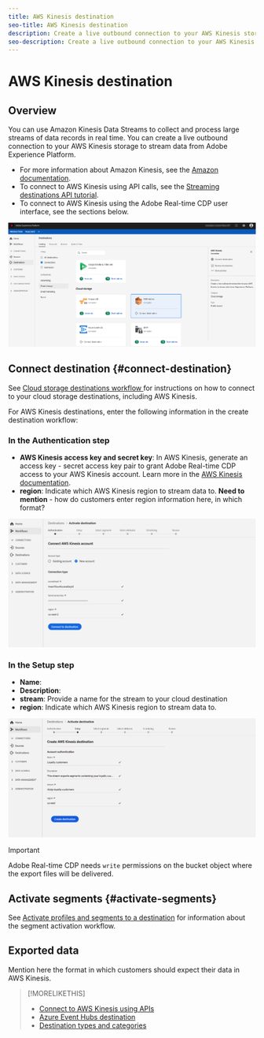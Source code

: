 ```yaml
---
title: AWS Kinesis destination
seo-title: AWS Kinesis destination
description: Create a live outbound connection to your AWS Kinesis storage to stream data from Adobe Experience Platform.
seo-description: Create a live outbound connection to your AWS Kinesis storage to stream data from Adobe Experience Platform.
---
```


# AWS Kinesis destination

## Overview

You can use Amazon Kinesis Data Streams to collect and process large streams of data records in real time. You can create a live outbound connection to your AWS Kinesis storage to stream data from Adobe Experience Platform.

* For more information about Amazon Kinesis, see the [Amazon documentation](https://docs.aws.amazon.com/streams/latest/dev/introduction.html).
* To connect to AWS Kinesis using API calls, see the [Streaming destinations API tutorial](/help/rtcdp/destinations/streaming-destinations-api-tutorial.md).
* To connect to AWS Kinesis using the Adobe Real-time CDP user interface, see the sections below.

![AWS Kinesis in the UI](/help/rtcdp/destinations/assets/aws-kinesis-destination.png)

## Connect destination {#connect-destination}

See [Cloud storage destinations workflow ](/help/rtcdp/destinations/cloud-storage-destinations-workflow.md)for instructions on how to connect to your cloud storage destinations, including AWS Kinesis. 

For AWS Kinesis destinations, enter the following information in the create destination workflow:

### In the Authentication step

* **AWS Kinesis access key and secret key**: In AWS Kinesis, generate an access key - secret access key pair to grant Adobe Real-time CDP access to your AWS Kinesis account. Learn more in the [AWS Kinesis documentation](https://docs.aws.amazon.com/IAM/latest/UserGuide/id_credentials_access-keys.html).
* **region**: Indicate which AWS Kinesis region to stream data to. **Need to mention** - how do customers enter region information here, in which format?

![Input fields in the authentication step](/help/rtcdp/destinations/assets/aws-kinesis-authentication-step.png)

### In the Setup step

* **Name**: 
* **Description**: 
* **stream**: Provide a name for the stream to your cloud destination
* **region**: Indicate which AWS Kinesis region to stream data to. 

![Input fields in the setup step](/help/rtcdp/destinations/assets/aws-kinesis-setup-step.png)

>[!IMPORTANT]
>
>Adobe Real-time CDP needs `write` permissions on the bucket object where the export files will be delivered.

## Activate segments {#activate-segments}

See [Activate profiles and segments to a destination](/help/rtcdp/destinations/activate-destinations.md) for information about the segment activation workflow.

## Exported data

Mention here the format in which customers should expect their data in AWS Kinesis. 



>[!MORELIKETHIS]
>
>* [Connect to AWS Kinesis using APIs](/help/rtcdp/destinations/streaming-destinations-api-tutorial.md)
>* [Azure Event Hubs destination](/help/rtcdp/destinations/azure-event-hubs-destination.md)
>* [Destination types and categories](/help/rtcdp/destinations/destination-types.md) 
